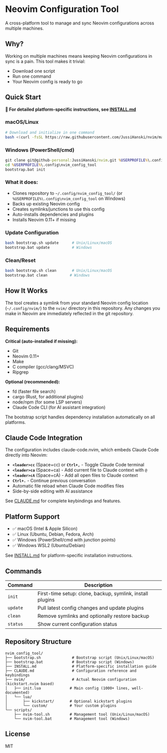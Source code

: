 # Neovim Configuration Tool

A cross-platform tool to manage and sync Neovim configurations across multiple machines.

## Why?

Working on multiple machines means keeping Neovim configurations in sync is a pain. This tool makes it trivial:
- Download one script
- Run one command
- Your Neovim config is ready to go

## Quick Start

**📖 For detailed platform-specific instructions, see [INSTALL.md](INSTALL.md)**

### macOS/Linux

```bash
# Download and initialize in one command
bash <(curl -fsSL https://raw.githubusercontent.com/JussiHanski/nvim/main/bootstrap.sh) init
```

### Windows (PowerShell/cmd)

```cmd
git clone git@github-personal:JussiHanski/nvim.git %USERPROFILE%\.config\nvim_config_tool
cd %USERPROFILE%\.config\nvim_config_tool
bootstrap.bat init
```

### What it does:

- Clones repository to `~/.config/nvim_config_tool/` (or `%USERPROFILE%\.config\nvim_config_tool` on Windows)
- Backs up existing Neovim config
- Creates symlinks/junctions to use this config
- Auto-installs dependencies and plugins
- Installs Neovim 0.11+ if missing

### Update Configuration

```bash
bash bootstrap.sh update      # Unix/Linux/macOS
bootstrap.bat update          # Windows
```

### Clean/Reset

```bash
bash bootstrap.sh clean       # Unix/Linux/macOS
bootstrap.bat clean          # Windows
```

## How It Works

The tool creates a symlink from your standard Neovim config location (`~/.config/nvim/`) to the `nvim/` directory in this repository. Any changes you make in Neovim are immediately reflected in the git repository.

## Requirements

**Critical (auto-installed if missing):**
- Git
- Neovim 0.11+
- Make
- C compiler (gcc/clang/MSVC)
- Ripgrep

**Optional (recommended):**
- fd (faster file search)
- cargo (Rust, for additional plugins)
- node/npm (for some LSP servers)
- Claude Code CLI (for AI assistant integration)

The bootstrap script handles dependency installation automatically on all platforms.

## Claude Code Integration

The configuration includes claude-code.nvim, which embeds Claude Code directly into Neovim:

- **`<leader>cc`** (Space+cc) or **`Ctrl+,`** - Toggle Claude Code terminal
- **`<leader>ca`** (Space+ca) - Add current file to Claude context with `@`
- **`<leader>cA`** (Space+cA) - Add all open files to Claude context
- **`Ctrl+.`** - Continue previous conversation
- Automatic file reload when Claude Code modifies files
- Side-by-side editing with AI assistance

See [CLAUDE.md](CLAUDE.md) for complete keybindings and features.

## Platform Support

- ✅ macOS (Intel & Apple Silicon)
- ✅ Linux (Ubuntu, Debian, Fedora, Arch)
- ✅ Windows (PowerShell/cmd with junction points)
- ✅ Windows WSL2 (Ubuntu/Debian)

See [INSTALL.md](INSTALL.md) for platform-specific installation instructions.

## Commands

| Command | Description |
|---------|-------------|
| `init` | First-time setup: clone, backup, symlink, install plugins |
| `update` | Pull latest config changes and update plugins |
| `clean` | Remove symlinks and optionally restore backup |
| `status` | Show current configuration status |

## Repository Structure

```
nvim_config_tool/
├── bootstrap.sh              # Bootstrap script (Unix/Linux/macOS)
├── bootstrap.bat             # Bootstrap script (Windows)
├── INSTALL.md                # Platform-specific installation guide
├── CLAUDE.md                 # Configuration reference and keybindings
├── nvim/                     # Actual Neovim configuration (kickstart.nvim based)
│   ├── init.lua             # Main config (1000+ lines, well-documented)
│   └── lua/
│       ├── kickstart/       # Optional kickstart plugins
│       └── custom/          # Your custom plugins
└── scripts/
    ├── nvim-tool.sh         # Management tool (Unix/Linux/macOS)
    └── nvim-tool.bat        # Management tool (Windows)
```

## License

MIT
